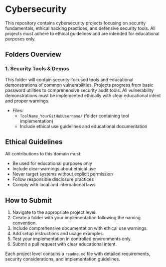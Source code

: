 # Cybersecurity

This repository contains cybersecurity projects focusing on security fundamentals, ethical hacking practices, and defensive security tools. All projects must adhere to ethical guidelines and are intended for educational purposes only.

## Folders Overview

### 1. Security Tools & Demos
This folder will contain security-focused tools and educational demonstrations of common vulnerabilities. Projects progress from basic password utilities to comprehensive security audit tools. All vulnerability demonstrations must be implemented ethically with clear educational intent and proper warnings.

- Files:
  - `ToolName_YourGitHubUsername/` (folder containing tool implementation)
  - Include ethical use guidelines and educational documentation

## Ethical Guidelines

All contributions to this domain must:
- Be used for educational purposes only
- Include clear warnings about ethical use
- Never target systems without explicit permission
- Follow responsible disclosure practices
- Comply with local and international laws

## How to Submit

1. Navigate to the appropriate project level.
2. Create a folder with your implementation following the naming convention.
3. Include comprehensive documentation with ethical use warnings.
4. Add setup instructions and usage examples.
5. Test your implementation in controlled environments only.
6. Submit a pull request with clear educational intent.

Each project level contains a `readme.md` file with detailed requirements, security considerations, and implementation guidelines.
